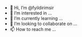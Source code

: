 - 👋 Hi, I’m @fyildirimsir
- 👀 I’m interested in ...
- 🌱 I’m currently learning ...
- 💞️ I’m looking to collaborate on ...
- 📫 How to reach me ...

<!---
fyildirimsir/fyildirimsir is a ✨ special ✨ repository because its `README.md` (this file) appears on your GitHub profile.
You can click the Preview link to take a look at your changes.
--->
